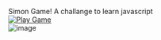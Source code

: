 Simon Game! A challange to learn javascript
<br/>
<a href="https://onebravehero.github.io/simon-game-challange/">![Play Game](https://img.shields.io/badge/-Play-<COLOR>?color=blue&logo=javascript&labelColor=191825)</br></a>
![image](https://github.com/OneBraveHero/simon-game-challange/assets/116216036/717b60f9-d637-464c-a376-390cb26cebe2)


